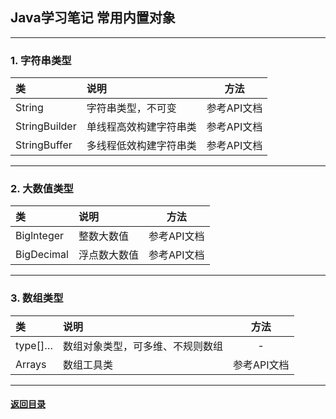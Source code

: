 ## Java学习笔记 常用内置对象
---
### 1. 字符串类型

| 类 | 说明 | 方法 |
| :-----| :---- | :----: |
| String | 字符串类型，不可变 | 参考API文档 |
| StringBuilder | 单线程高效构建字符串类 | 参考API文档 |
| StringBuffer | 多线程低效构建字符串类 | 参考API文档 |

---
### 2. 大数值类型 

| 类 | 说明 | 方法 |
| :-----| :---- | :----: |
| Biglnteger | 整数大数值 | 参考API文档 |
| BigDecimal | 浮点数大数值 | 参考API文档 |

---
### 3. 数组类型

| 类 | 说明 | 方法 |
| :-----| :---- | :----: |
| type[]… | 数组对象类型，可多维、不规则数组 | - |
| Arrays | 数组工具类 | 参考API文档 |

---

#### [返回目录](./)

